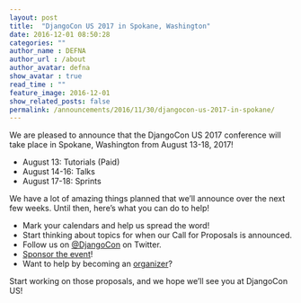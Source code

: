 ```yaml
---
layout: post
title:  "DjangoCon US 2017 in Spokane, Washington"
date: 2016-12-01 08:50:28
categories: ""
author_name : DEFNA
author_url : /about
author_avatar: defna
show_avatar : true
read_time : ""
feature_image: 2016-12-01
show_related_posts: false
permalink: /announcements/2016/11/30/djangocon-us-2017-in-spokane/
---
```


We are pleased to announce that the DjangoCon US 2017 conference will take place in Spokane, Washington from August 13-18, 2017!

* August 13: Tutorials (Paid)
* August 14-16: Talks
* August 17-18: Sprints

We have a lot of amazing things planned that we’ll announce over the next few weeks. Until then, here’s what you can do to help!

* Mark your calendars and help us spread the word!
* Start thinking about topics for when our Call for Proposals is announced.
* Follow us on [@DjangoCon](https://twitter.com/djangocon) on Twitter.
* [Sponsor the event](sponsors@djangocon.us)!
* Want to help by becoming an [organizer](hello@djangocon.us)?

Start working on those proposals, and we hope we’ll see you at DjangoCon US!
